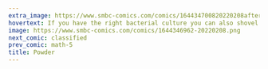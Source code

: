 ```yaml
---
extra_image: https://www.smbc-comics.com/comics/164434700820220208after.png
hovertext: If you have the right bacterial culture you can also shovel rotten milk into them in all sorts of forms.
image: https://www.smbc-comics.com/comics/1644346962-20220208.png
next_comic: classified
prev_comic: math-5
title: Powder
---
```


